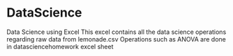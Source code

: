 # DataScience
Data Science using Excel
This excel contains all the data science operations regarding raw data from lemonade.csv
Operations such as ANOVA are done in datasciencehomework excel sheet
